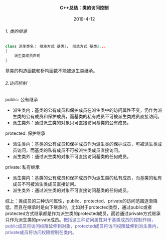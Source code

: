 #### <center>C++总结：类的访问控制</center>

<center>2019-4-12</center>

###### 1. 类的继承

```c++
class 派生类名： 继承方式 基类1， 继承方式 基类2...
{
    派生类成员声明
}
```

基类的构造函数和析构函数不能被派生类继承。



###### 2.访问控制

public: 公有继承

- 派生类内：基类的公有成员和保护成员在派生类中的访问属性不变，仍作为派生类的公有成员和保护成员，而基类的私有成员不可被派生类成员直接访问。
- 派生类外：通过派生类的对象只可直接访问基类的公有成员。

protected: 保护继承

- 派生类内：基类的公有成员和保护成员作为派生类的保护成员，可被派生类成员访问，而基类的私有成员不可被派生类成员直接访问。
- 派生类外：通过派生类的对象不可直接访问基类的任何成员。

private: 私有继承

- 派生类内：基类的公有成员和保护成员作为派生类的私有成员，而基类的私有成员不可被派生类成员直接访问。
- 派生类外：通过派生类的对象不可直接访问基类的任何成员。

综上：类成员的三种访问属性，public、protected、private的访问范围逐渐降低，而且在继承时是向下继承的，比如对于protected类型，通过public或者protected方式继承都是作为派生类的protected成员，而若通过private方式继承只作为派生类的private成员。<font color = "#5654a2">概括这三种访问属性对于基类成员的控制作用，public成员将访问权限延伸到对象，protected成员将访问权限延伸到派生类内，private成员将访问权限控制在类内。</font>

